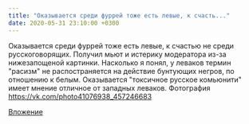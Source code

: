 ```yaml
---
title: "Оказывается среди фуррей тоже есть левые, к счасть..."
date: 2020-05-31 23:10:00 +0300
---
```


Оказывается среди фуррей тоже есть левые, к счастью не среди русскоговорящих. Получил мьют и истерику модератора из-за нижезапощеной картинки. Насколько я понял, у леваков термин "расизм" не распостраняется на действие бунтующих негров, по отношению к белым. Оказывается "токсичное русское комьюнити" имеет мнение отличное от западных леваков.
Фотография
https://vk.com/photo41076938_457246683

[Вложение](https://vk.com/photo41076938_457246683)
